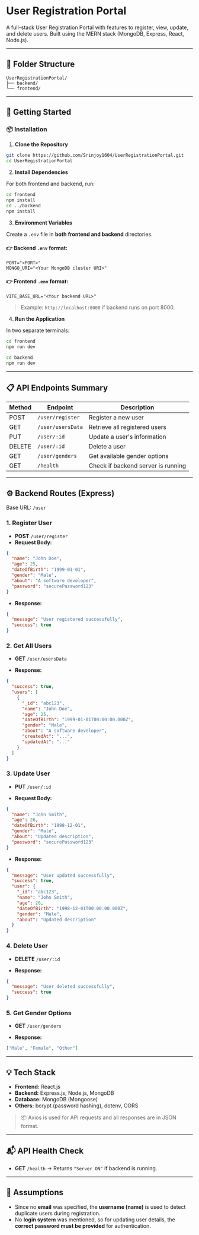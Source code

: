 
# User Registration Portal

A full-stack User Registration Portal with features to register, view, update, and delete users. Built using the MERN stack (MongoDB, Express, React, Node.js).

---

## 📁 Folder Structure

```
UserRegistrationPortal/
├── backend/
└── frontend/
```

---

## 🚀 Getting Started

### 📦 Installation

1. **Clone the Repository**

```bash
git clone https://github.com/Srinjoy1604/UserRegistrationPortal.git
cd UserRegistrationPortal
```

2. **Install Dependencies**

For both frontend and backend, run:

```bash
cd frontend
npm install
cd ../backend
npm install
```

3. **Environment Variables**

Create a `.env` file in **both frontend and backend** directories.

#### 👉 Backend `.env` format:

```
PORT="<PORT>"
MONGO_URI="<Your MongoDB cluster URI>"
```

#### 👉 Frontend `.env` format:

```
VITE_BASE_URL="<Your backend URL>"
```

> Example: `http://localhost:8000` if backend runs on port 8000.

4. **Run the Application**

In two separate terminals:

```bash
cd frontend
npm run dev
```

```bash
cd backend
npm run dev
```

---

## 📋 API Endpoints Summary

| Method | Endpoint             | Description                        |
|--------|----------------------|------------------------------------|
| POST   | `/user/register`     | Register a new user                |
| GET    | `/user/usersData`    | Retrieve all registered users      |
| PUT    | `/user/:id`          | Update a user's information        |
| DELETE | `/user/:id`          | Delete a user                      |
| GET    | `/user/genders`      | Get available gender options       |
| GET    | `/health`            | Check if backend server is running |

---

## ⚙️ Backend Routes (Express)

Base URL: `/user`

### 1. **Register User**
- **POST** `/user/register`
- **Request Body:**

```json
{
  "name": "John Doe",
  "age": 25,
  "dateOfBirth": "1999-01-01",
  "gender": "Male",
  "about": "A software developer",
  "password": "securePassword123"
}
```

- **Response:**

```json
{
  "message": "User registered successfully",
  "success": true
}
```

### 2. **Get All Users**
- **GET** `/user/usersData`

- **Response:**

```json
{
  "success": true,
  "users": [
    {
      "_id": "abc123",
      "name": "John Doe",
      "age": 25,
      "dateOfBirth": "1999-01-01T00:00:00.000Z",
      "gender": "Male",
      "about": "A software developer",
      "createdAt": "...",
      "updatedAt": "..."
    }
  ]
}
```

### 3. **Update User**
- **PUT** `/user/:id`

- **Request Body:**

```json
{
  "name": "John Smith",
  "age": 26,
  "dateOfBirth": "1998-12-01",
  "gender": "Male",
  "about": "Updated description",
  "password": "securePassword123"
}
```

- **Response:**

```json
{
  "message": "User updated successfully",
  "success": true,
  "user": {
    "_id": "abc123",
    "name": "John Smith",
    "age": 26,
    "dateOfBirth": "1998-12-01T00:00:00.000Z",
    "gender": "Male",
    "about": "Updated description"
  }
}
```

### 4. **Delete User**
- **DELETE** `/user/:id`

- **Response:**

```json
{
  "message": "User deleted successfully",
  "success": true
}
```

### 5. **Get Gender Options**
- **GET** `/user/genders`

- **Response:**

```json
["Male", "Female", "Other"]
```

---

## 💡 Tech Stack

- **Frontend:** React.js
- **Backend:** Express.js, Node.js, MongoDB
- **Database:** MongoDB (Mongoose)
- **Others:** bcrypt (password hashing), dotenv, CORS

> 📦 Axios is used for API requests and all responses are in JSON format.

---

## 📬 API Health Check

- **GET** `/health` → Returns `"Server ON"` if backend is running.

---

## 🧠 Assumptions

- Since no **email** was specified, the **username (name)** is used to detect duplicate users during registration.
- No **login system** was mentioned, so for updating user details, the **correct password must be provided** for authentication.

